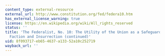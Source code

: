 ```yaml
---
content_type: external-resource
external_url: http://www.constitution.org/fed/federa10.htm
has_external_license_warning: true
license: https://en.wikipedia.org/wiki/All_rights_reserved
status: ''
title: 'The Federalist, No. 10: The Utility of the Union as a Safeguard Against Domestic
  Faction and Insurrection (continued)'
uid: 8f093717-eb65-4637-a133-52a10c252719
wayback_url: ''
---
```

